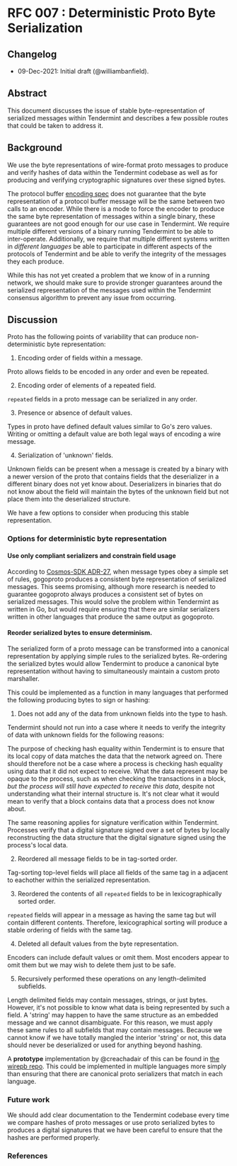 # RFC 007 : Deterministic Proto Byte Serialization

## Changelog

- 09-Dec-2021: Initial draft (@williambanfield).

## Abstract

This document discusses the issue of stable byte-representation of serialized messages
within Tendermint and describes a few possible routes that could be taken to address it.

## Background

We use the byte representations of wire-format proto messages to produce
and verify hashes of data within the Tendermint codebase as well as for
producing and verifying cryptographic signatures over these signed bytes.

The protocol buffer [encoding spec][proto-spec-encoding] does not guarantee that the byte representation
of a protocol buffer message will be the same between two calls to an encoder.
While there is a mode to force the encoder to produce the same byte representation
of messages within a single binary, these guarantees are not good enough for our
use case in Tendermint. We require multiple different versions of a binary running
Tendermint to be able to inter-operate. Additionally, we require that multiple different
systems written in _different languages_ be able to participate in different aspects
of the protocols of Tendermint and be able to verify the integrity of the messages
they each produce.

While this has not yet created a problem that we know of in a running network, we should
make sure to provide stronger guarantees around the serialized representation of the messages
used within the Tendermint consensus algorithm to prevent any issue from occurring.


## Discussion

Proto has the following points of variability that can produce non-deterministic byte representation:

1. Encoding order of fields within a message.

Proto allows fields to be encoded in any order and even be repeated.

2. Encoding order of elements of a repeated field.

`repeated` fields in a proto message can be serialized in any order.

3. Presence or absence of default values.

Types in proto have defined default values similar to Go's zero values. 
Writing or omitting a default value are both legal ways of encoding a wire message.

4. Serialization of 'unknown' fields. 

Unknown fields can be present when a message is created by a binary with a newer 
version of the proto that contains fields that the deserializer in a different 
binary does not yet know about. Deserializers in binaries that do not know about the field
will maintain the bytes of the unknown field but not place them into the deserialized structure.

We have a few options to consider when producing this stable representation.

### Options for deterministic byte representation

#### Use only compliant serializers and constrain field usage

According to [Cosmos-SDK ADR-27][cosmos-sdk-adr-27], when message types obey a simple 
set of rules, gogoproto produces a consistent byte representation of serialized messages.
This seems promising, although more research is needed to guarantee gogoproto always
produces a consistent set of bytes on serialized messages. This would solve the problem 
within Tendermint as written in Go, but would require ensuring that there are similar
serializers written in other languages that produce the same output as gogoproto.

#### Reorder serialized bytes to ensure determinism.

The serialized form of a proto message can be transformed into a canonical representation
by applying simple rules to the serialized bytes. Re-ordering the serialized bytes
would allow Tendermint to produce a canonical byte representation without having to
simultaneously maintain a custom proto marshaller.

This could be implemented as a function in many languages that performed the following 
producing bytes to sign or hashing:

1. Does not add any of the data from unknown fields into the type to hash.

Tendermint should not run into a case where it needs to verify the integrity of 
data with unknown fields for the following reasons:

The purpose of checking hash equality within Tendermint is to ensure that
its local copy of data matches the data that the network agreed on. There should
therefore not be a case where a process is checking hash equality using data that it did not expect
to receive. What the data represent may be opaque to the process, such as when checking the
transactions in a block, _but the process will still have expected to receive this data_,
despite not understanding what their internal structure is. It's not clear what it would
mean to verify that a block contains data that a process does not know about.

The same reasoning applies for signature verification within Tendermint. Processes
verify that a digital signature signed over a set of bytes by locally reconstructing the 
data structure that the digital signature signed using the process's local data.

2. Reordered all message fields to be in tag-sorted order.

Tag-sorting top-level fields will place all fields of the same tag in a adjacent
to eachother within the serialized representation.

3. Reordered the contents of all `repeated` fields to be in lexicographically sorted order.

`repeated` fields will appear in a message as having the same tag but will contain different
contents. Therefore, lexicographical sorting will produce a stable ordering of
fields with the same tag.

4. Deleted all default values from the byte representation.

Encoders can include default values or omit them. Most encoders appear to omit them
but we may wish to delete them just to be safe.

5. Recursively performed these operations on any length-delimited subfields.

Length delimited fields may contain messages, strings, or just bytes. However,
it's not possible to know what data is being represented by such a field.
A 'string' may happen to have the same structure as an embedded message and we cannot
disambiguate. For this reason, we must apply these same rules to all subfields that
may contain messages. Because we cannot know if we have totally mangled the interior 'string'
or not, this data should never be deserialized or used for anything beyond hashing.

A **prototype** implementation by @creachadair of this can be found in [the wirepb repo][wire-pb].
This could be implemented in multiple languages more simply than ensuring that there are
canonical proto serializers that match in each language.

### Future work

We should add clear documentation to the Tendermint codebase every time we
compare hashes of proto messages or use proto serialized bytes to produces a
digital signatures that we have been careful to ensure that the hashes are performed
properly.

### References

[proto-spec-encoding]: https://developers.google.com/protocol-buffers/docs/encoding
[spec-issue]: https://github.com/tendermint/tendermint/issues/5005
[cosmos-sdk-adr-27]: https://github.com/cosmos/cosmos-sdk/blob/master/docs/architecture/adr-027-deterministic-protobuf-serialization.md
[cer-proto-3]: https://github.com/regen-network/canonical-proto3
[wire-pb]: https://github.com/creachadair/wirepb


